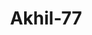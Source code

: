 ---
title: Akhil-77
github: https://github.com/Akhil-77
mode: dark
transition: 3s
archetype:
- Little Bit of Everything
- Badges | Tags | Icons
---